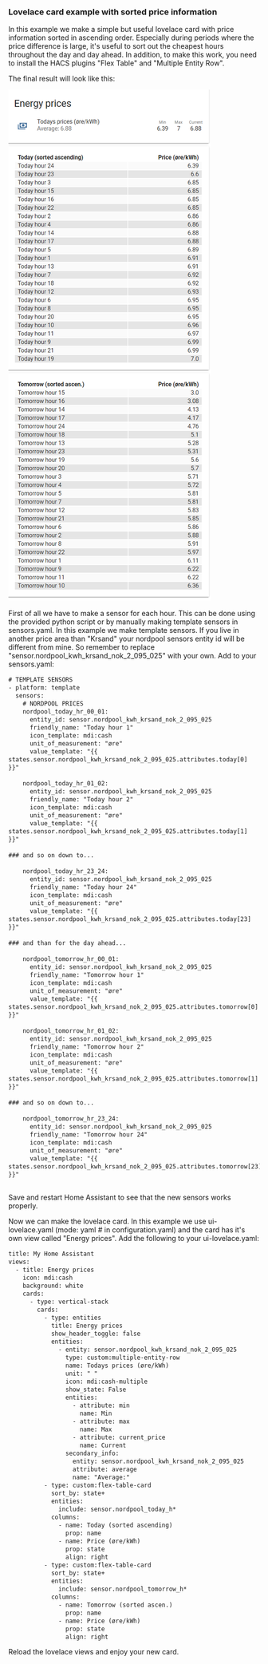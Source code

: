 ### Lovelace card example with sorted price information
In this example we make a simple but useful lovelace card with price information sorted in ascending order. Especially during periods where the price difference is large, it's useful to sort out the cheapest hours throughout the day and day ahead. In addition, to make this work, you need to install the HACS plugins "Flex Table" and "Multiple Entity Row".

The final result will look like this:

![Simple](/lovelace_example/nordpool.png)

First of all we have to make a sensor for each hour. This can be done using the provided python script or by manually making template sensors in sensors.yaml. In this example we make template sensors. If you live in another price area than "Krsand" your nordpool sensors entity id will be different from mine. So remember to replace "sensor.nordpool_kwh_krsand_nok_2_095_025" with your own.
Add to your sensors.yaml:
````
# TEMPLATE SENSORS
- platform: template
  sensors:
    # NORDPOOL PRICES
    nordpool_today_hr_00_01:
      entity_id: sensor.nordpool_kwh_krsand_nok_2_095_025
      friendly_name: "Today hour 1"
      icon_template: mdi:cash
      unit_of_measurement: "øre"
      value_template: "{{ states.sensor.nordpool_kwh_krsand_nok_2_095_025.attributes.today[0] }}"

    nordpool_today_hr_01_02:
      entity_id: sensor.nordpool_kwh_krsand_nok_2_095_025
      friendly_name: "Today hour 2"
      icon_template: mdi:cash
      unit_of_measurement: "øre"
      value_template: "{{ states.sensor.nordpool_kwh_krsand_nok_2_095_025.attributes.today[1] }}"

### and so on down to...

    nordpool_today_hr_23_24:
      entity_id: sensor.nordpool_kwh_krsand_nok_2_095_025
      friendly_name: "Today hour 24"
      icon_template: mdi:cash
      unit_of_measurement: "øre"
      value_template: "{{ states.sensor.nordpool_kwh_krsand_nok_2_095_025.attributes.today[23] }}"

### and than for the day ahead...

    nordpool_tomorrow_hr_00_01:
      entity_id: sensor.nordpool_kwh_krsand_nok_2_095_025
      friendly_name: "Tomorrow hour 1"
      icon_template: mdi:cash
      unit_of_measurement: "øre"
      value_template: "{{ states.sensor.nordpool_kwh_krsand_nok_2_095_025.attributes.tomorrow[0] }}"

    nordpool_tomorrow_hr_01_02:
      entity_id: sensor.nordpool_kwh_krsand_nok_2_095_025
      friendly_name: "Tomorrow hour 2"
      icon_template: mdi:cash
      unit_of_measurement: "øre"
      value_template: "{{ states.sensor.nordpool_kwh_krsand_nok_2_095_025.attributes.tomorrow[1] }}"

### and so on down to...

    nordpool_tomorrow_hr_23_24:
      entity_id: sensor.nordpool_kwh_krsand_nok_2_095_025
      friendly_name: "Tomorrow hour 24"
      icon_template: mdi:cash
      unit_of_measurement: "øre"
      value_template: "{{ states.sensor.nordpool_kwh_krsand_nok_2_095_025.attributes.tomorrow[23] }}"
      
````

Save and restart Home Assistant to see that the new sensors works properly.

Now we can make the lovelace card. In this example we use ui-lovelace.yaml (mode: yaml # in configuration.yaml) and the card has it's own view called "Energy prices".
Add the following to your ui-lovelace.yaml:

````
title: My Home Assistant
views:
  - title: Energy prices
    icon: mdi:cash
    background: white
    cards:
      - type: vertical-stack
        cards:
          - type: entities
            title: Energy prices
            show_header_toggle: false
            entities:
              - entity: sensor.nordpool_kwh_krsand_nok_2_095_025
                type: custom:multiple-entity-row
                name: Todays prices (øre/kWh)
                unit: " "
                icon: mdi:cash-multiple
                show_state: False
                entities:
                  - attribute: min
                    name: Min
                  - attribute: max
                    name: Max
                  - attribute: current_price
                    name: Current
                secondary_info:
                  entity: sensor.nordpool_kwh_krsand_nok_2_095_025
                  attribute: average
                  name: "Average:"
          - type: custom:flex-table-card
            sort_by: state+
            entities:
              include: sensor.nordpool_today_h*
            columns:
              - name: Today (sorted ascending)
                prop: name
              - name: Price (øre/kWh)
                prop: state
                align: right
          - type: custom:flex-table-card
            sort_by: state+
            entities:
              include: sensor.nordpool_tomorrow_h*
            columns:
              - name: Tomorrow (sorted ascen.)
                prop: name
              - name: Price (øre/kWh)
                prop: state
                align: right
````
    
Reload the lovelace views and enjoy your new card.
